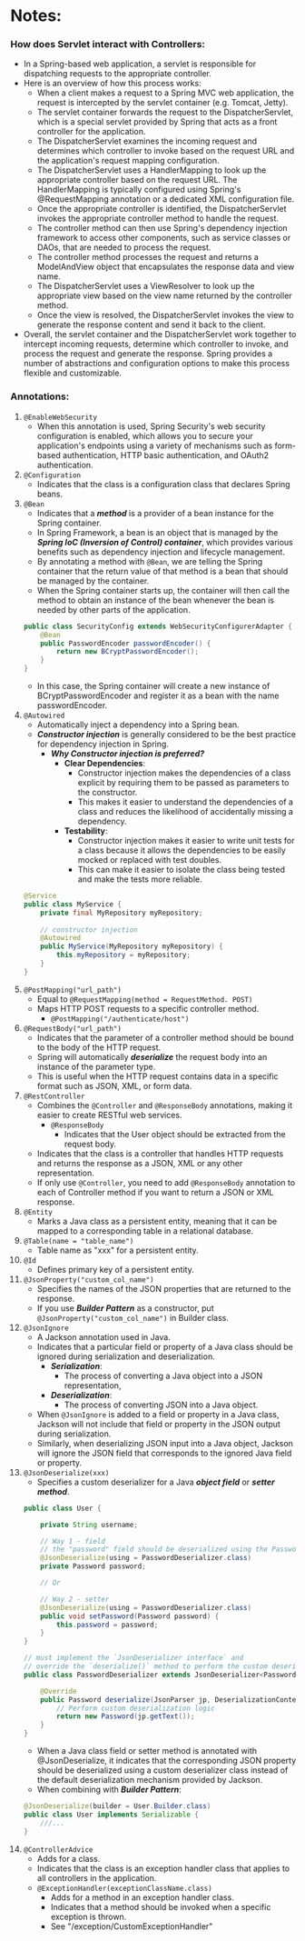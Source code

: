 # Notes:
### How does Servlet interact with Controllers:
- In a Spring-based web application, a servlet is responsible for dispatching requests to the appropriate controller. 
- Here is an overview of how this process works:
  - When a client makes a request to a Spring MVC web application, the request is intercepted by the servlet container (e.g. Tomcat, Jetty).
  - The servlet container forwards the request to the DispatcherServlet, which is a special servlet provided by Spring that acts as a front controller for the application.
  - The DispatcherServlet examines the incoming request and determines which controller to invoke based on the request URL and the application's request mapping configuration.
  - The DispatcherServlet uses a HandlerMapping to look up the appropriate controller based on the request URL. The HandlerMapping is typically configured using Spring's @RequestMapping annotation or a dedicated XML configuration file.
  - Once the appropriate controller is identified, the DispatcherServlet invokes the appropriate controller method to handle the request.
  - The controller method can then use Spring's dependency injection framework to access other components, such as service classes or DAOs, that are needed to process the request.
  - The controller method processes the request and returns a ModelAndView object that encapsulates the response data and view name.
  - The DispatcherServlet uses a ViewResolver to look up the appropriate view based on the view name returned by the controller method.
  - Once the view is resolved, the DispatcherServlet invokes the view to generate the response content and send it back to the client.
- Overall, the servlet container and the DispatcherServlet work together to intercept incoming requests, determine which controller to invoke, and process the request and generate the response. Spring provides a number of abstractions and configuration options to make this process flexible and customizable.

### Annotations:
1. `@EnableWebSecurity`
    - When this annotation is used, Spring Security's web security configuration is enabled, which allows you to secure your application's endpoints using a variety of mechanisms such as form-based authentication, HTTP basic authentication, and OAuth2 authentication.
2. `@Configuration`
    - Indicates that the class is a configuration class that declares Spring beans.
3. `@Bean`
    - Indicates that a ***method*** is a provider of a bean instance for the Spring container. 
    - In Spring Framework, a bean is an object that is managed by the ***Spring IoC (Inversion of Control) container***, which provides various benefits such as dependency injection and lifecycle management.
    - By annotating a method with `@Bean`, we are telling the Spring container that the return value of that method is a bean that should be managed by the container. 
    - When the Spring container starts up, the container will then call the method to obtain an instance of the bean whenever the bean is needed by other parts of the application.
    ```Java
    public class SecurityConfig extends WebSecurityConfigurerAdapter { 
        @Bean
        public PasswordEncoder passwordEncoder() {
            return new BCryptPasswordEncoder();
        }
    }
    ```
   - In this case, the Spring container will create a new instance of BCryptPasswordEncoder and register it as a bean with the name passwordEncoder.
4. `@Autowired`
    - Automatically inject a dependency into a Spring bean.
    - ***Constructor injection*** is generally considered to be the best practice for dependency injection in Spring.
        - ***Why Constructor injection is preferred?***
           - **Clear Dependencies**: 
             - Constructor injection makes the dependencies of a class explicit by requiring them to be passed as parameters to the constructor. 
             - This makes it easier to understand the dependencies of a class and reduces the likelihood of accidentally missing a dependency.
           - **Testability**: 
             - Constructor injection makes it easier to write unit tests for a class because it allows the dependencies to be easily mocked or replaced with test doubles. 
             - This can make it easier to isolate the class being tested and make the tests more reliable.
    ```Java
    @Service
    public class MyService {
        private final MyRepository myRepository;
        
        // constructor injection
        @Autowired
        public MyService(MyRepository myRepository) {
            this.myRepository = myRepository;
        }
    }
    ```
5. `@PostMapping("url_path")`
    - Equal to `@RequestMapping(method = RequestMethod. POST)`
    - Maps HTTP POST requests to a specific controller method.
        - `@PostMapping("/authenticate/host")`
6. `@RequestBody("url_path")`
    - Indicates that the parameter of a controller method should be bound to the body of the HTTP request.
    - Spring will automatically ***deserialize*** the request body into an instance of the parameter type. 
    - This is useful when the HTTP request contains data in a specific format such as JSON, XML, or form data.
7. `@RestController`
    - Combines the `@Controller` and `@ResponseBody` annotations, making it easier to create RESTful web services.
      - `@ResponseBody`
        - Indicates that the User object should be extracted from the request body. 
    - Indicates that the class is a controller that handles HTTP requests and returns the response as a JSON, XML or any other representation.
    - If only use `@Controller`, you need to add `@ResponseBody` annotation to each of Controller method if you want to return a JSON or XML response.
8. `@Entity`
    - Marks a Java class as a persistent entity, meaning that it can be mapped to a corresponding table in a relational database.
9. `@Table(name = "table_name")`
    - Table name as "xxx" for a persistent entity.
10. `@Id`
    - Defines primary key of a persistent entity.
11. `@JsonProperty("custom_col_name")`
    - Specifies the names of the JSON properties that are returned to the response.
    - If you use ***Builder Pattern*** as a constructor, put `@JsonProperty("custom_col_name")` in Builder class.
12. `@JsonIgnore`
    - A Jackson annotation used in Java.
    - Indicates that a particular field or property of a Java class should be ignored during serialization and deserialization.
      - ***Serialization***:
        - The process of converting a Java object into a JSON representation,
      - ***Deserialization***:
        - The process of converting JSON into a Java object.
    - When `@JsonIgnore` is added to a field or property in a Java class, Jackson will not include that field or property in the JSON output during serialization. 
    - Similarly, when deserializing JSON input into a Java object, Jackson will ignore the JSON field that corresponds to the ignored Java field or property.
13. `@JsonDeserialize(xxx)`
    - Specifies a custom deserializer for a Java ***object field*** or ***setter method***.
    ```Java
    public class User {

        private String username;

        // Way 1 - field
        // the "password" field should be deserialized using the PasswordDeserializer class
        @JsonDeserialize(using = PasswordDeserializer.class)
        private Password password;

        // Or
    
        // Way 2 - setter
        @JsonDeserialize(using = PasswordDeserializer.class)
        public void setPassword(Password password) {
            this.password = password;
        }
    }

    // must implement the `JsonDeserializer interface` and 
    // override the `deserialize()` method to perform the custom deserialization logic
    public class PasswordDeserializer extends JsonDeserializer<Password> {

        @Override
        public Password deserialize(JsonParser jp, DeserializationContext ctxt) throws IOException, JsonProcessingException {
            // Perform custom deserialization logic
            return new Password(jp.getText());
        }
    }
    ```
    - When a Java class field or setter method is annotated with @JsonDeserialize, it indicates that the corresponding JSON property should be deserialized using a custom deserializer class instead of the default deserialization mechanism provided by Jackson.
    - When combining with ***Builder Pattern***:
    ```Java
    @JsonDeserialize(builder = User.Builder.class)
    public class User implements Serializable {
        ///...
    }
    ```
14. `@ControllerAdvice`
    - Adds for a class.
    - Indicates that the class is an exception handler class that applies to all controllers in the application.
    - `@ExceptionHandler(exceptionClassName.class)`
      - Adds for a method in an exception handler class.
      - Indicates that a method should be invoked when a specific exception is thrown.
      - See "/exception/CustomExceptionHandler"